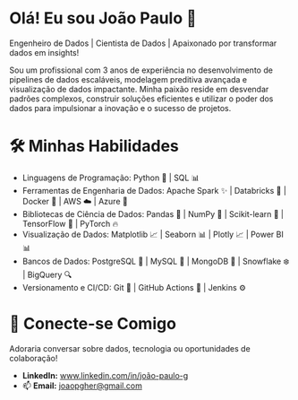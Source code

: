 # Olá! Eu sou João Paulo 👋

Engenheiro de Dados | Cientista de Dados | Apaixonado por transformar dados em insights!

Sou um profissional com 3 anos de experiência no desenvolvimento de pipelines de dados escaláveis, modelagem preditiva avançada e visualização de dados impactante. Minha paixão reside em desvendar padrões complexos, construir soluções eficientes e utilizar o poder dos dados para impulsionar a inovação e o sucesso de projetos.

# 🛠️ Minhas Habilidades

- Linguagens de Programação: Python 🐍 | SQL 📊
- Ferramentas de Engenharia de Dados: Apache Spark ✨ | Databricks 🧱 | Docker 🐳 | AWS ☁️ | Azure 🔵
- Bibliotecas de Ciência de Dados: Pandas 🐼 | NumPy 🔢 | Scikit-learn 🧠 | TensorFlow 🤖 | PyTorch 🔥
- Visualização de Dados: Matplotlib 📈 | Seaborn 📊 | Plotly 📈 | Power BI 📊
- Bancos de Dados: PostgreSQL 🐘 | MySQL 🐬 | MongoDB 🍃 | Snowflake ❄️ | BigQuery 🔍
- Versionamento e CI/CD: Git 🐙 | GitHub Actions 🚀 | Jenkins ⚙️

# 🤝 Conecte-se Comigo

Adoraria conversar sobre dados, tecnologia ou oportunidades de colaboração!

* **LinkedIn:** www.linkedin.com/in/joão-paulo-g
* 📫 **Email:** joaopgher@gmail.com

<!---
JGuido11/JGuido11 is a ✨ special ✨ repository because its `README.md` (this file) appears on your GitHub profile.
You can click the Preview link to take a look at your changes.
--->
